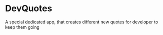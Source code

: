 # DevQuotes
A special dedicated app, that creates different new quotes for developer to keep them going
